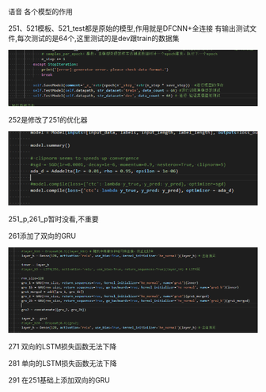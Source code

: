 语音
各个模型的作用

251、521模板、521_test都是原始的模型,作用就是DFCNN+全连接 有输出测试文件,每次测试的是64个,这里测试的是dev跟train的数据集

![image-20191029155211322](README.image/image-20191029155211322.png)

252是修改了251的优化器

![image-20191029155618314](README.image/image-20191029155618314.png)

251_p,261_p暂时没看,不重要

261添加了双向的GRU

![image-20191029155926296](README.image/image-20191029155926296.png)

271 双向的LSTM损失函数无法下降

281 单向的LSTM损失函数无法下降

291 在251基础上添加双向的GRU

